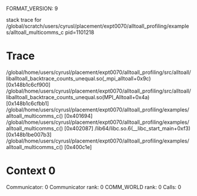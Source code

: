FORMAT_VERSION: 9

stack trace for /global/scratch/users/cyrusl/placement/expt0070/alltoall_profiling/examples/alltoall_multicomms_c pid=1101218

# Trace

/global/home/users/cyrusl/placement/expt0070/alltoall_profiling/src/alltoall/liballtoall_backtrace_counts_unequal.so(_mpi_alltoall+0x9c) [0x148b1c6cf900]
/global/home/users/cyrusl/placement/expt0070/alltoall_profiling/src/alltoall/liballtoall_backtrace_counts_unequal.so(MPI_Alltoall+0x4a) [0x148b1c6cfbb1]
/global/home/users/cyrusl/placement/expt0070/alltoall_profiling/examples/alltoall_multicomms_c() [0x401694]
/global/home/users/cyrusl/placement/expt0070/alltoall_profiling/examples/alltoall_multicomms_c() [0x402087]
/lib64/libc.so.6(__libc_start_main+0xf3) [0x148b1be007b3]
/global/home/users/cyrusl/placement/expt0070/alltoall_profiling/examples/alltoall_multicomms_c() [0x400c1e]

# Context 0

Communicator: 0
Communicator rank: 0
COMM_WORLD rank: 0
Calls: 0

